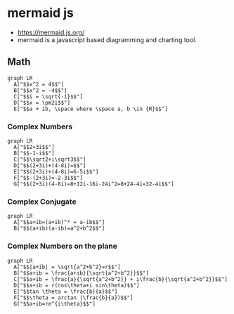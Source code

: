 # mermaid js
- https://mermaid.js.org/
- mermaid is a javascript based diagramming and charting tool.

## Math

```mermaid
graph LR
  A["$$x^2 = 4$$"]
  B["$$x^2 = -4$$"]
  C["$$i = \sqrt{-1}$$"]
  D["$$x = \pm2i$$"]
  E["$$a + ib, \space where \space a, b \in {R}$$"]
```

### Complex Numbers
```mermaid
graph LR
  A["$$2+3i$$"]
  B["$$-1-i$$"]
  C["$$\sqrt2+i\sqrt3$$"]
  D["$$(2+3i)+(4-8i)=$$"]
  E["$$(2+3i)+(4-8i)=6-5i$$"]
  F["$$-(2+3i)=-2-3i$$"]
  G["$$(2+3i)(4-8i)=8+12i-16i-24i^2=8+24-4i=32-4i$$"]
```

### Complex Conjugate
```mermaid
graph LR
  A["$$a+ib=(a+ib)^* = a-ib$$"]
  B["$$(a+ib)(a-ib)=a^2+b^2$$"]
```

### Complex Numbers on the plane
```mermaid
graph LR
  A["$$|a+ib| = \sqrt{a^2+b^2}=r$$"]
  B["$$a+ib = \frac{a+ib}{\sqrt{a^2+b^2}}$$"]
  C["$$a+ib = \frac{a}{\sqrt{a^2+b^2}} + i\frac{b}{\sqrt{a^2+b^2}}$$"]
  D["$$a+ib = r(cos\theta+i sin\theta)$$"]
  E["$$tan \theta = \frac{b}{a}$$"]
  F["$$\theta = arctan (\frac{b}{a})$$"]
  G["$$a+ib=re^{i\theta}$$"]
```
